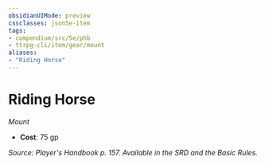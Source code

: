 ```yaml
---
obsidianUIMode: preview
cssclasses: json5e-item
tags:
- compendium/src/5e/phb
- ttrpg-cli/item/gear/mount
aliases: 
- "Riding Horse"
---
```

# Riding Horse
*Mount*  

- **Cost**: 75 gp

*Source: Player's Handbook p. 157. Available in the SRD and the Basic Rules.*